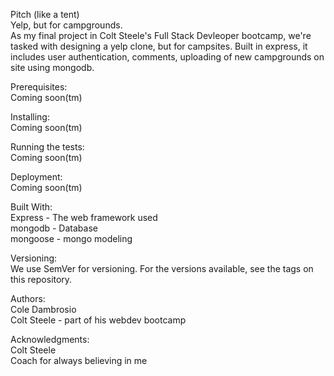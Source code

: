 Pitch (like a tent)
<br>Yelp, but for campgrounds.
<br>As my final project in Colt Steele's Full Stack Devleoper bootcamp, we're tasked with designing a yelp clone, 
but for campsites. Built in express, it includes user authentication, comments, uploading of new campgrounds on site using mongodb.

Prerequisites:
<br>Coming soon(tm)

Installing:
<br>Coming soon(tm)

Running the tests:
<br>Coming soon(tm)

Deployment:
<br>Coming soon(tm)

Built With:
<br>Express - The web framework used
<br>mongodb - Database
<br>mongoose - mongo modeling

Versioning:
<br>We use SemVer for versioning. For the versions available, see the tags on this repository.

Authors:
<br>Cole Dambrosio
<br>Colt Steele - part of his webdev bootcamp

Acknowledgments:
<br>Colt Steele
<br>Coach for always believing in me
